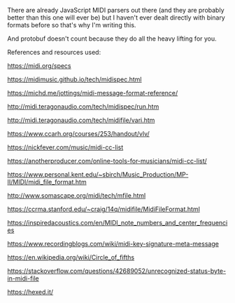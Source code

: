 There are already JavaScript MIDI parsers out there (and they are probably better than this one will ever be) but I haven't ever dealt directly with binary formats before so that's why I'm writing this.

And protobuf doesn't count because they do all the heavy lifting for you.

References and resources used:

https://midi.org/specs

https://midimusic.github.io/tech/midispec.html

https://michd.me/jottings/midi-message-format-reference/

http://midi.teragonaudio.com/tech/midispec/run.htm

http://midi.teragonaudio.com/tech/midifile/vari.htm

https://www.ccarh.org/courses/253/handout/vlv/

https://nickfever.com/music/midi-cc-list

https://anotherproducer.com/online-tools-for-musicians/midi-cc-list/

https://www.personal.kent.edu/~sbirch/Music_Production/MP-II/MIDI/midi_file_format.htm

http://www.somascape.org/midi/tech/mfile.html

https://ccrma.stanford.edu/~craig/14q/midifile/MidiFileFormat.html

https://inspiredacoustics.com/en/MIDI_note_numbers_and_center_frequencies

https://www.recordingblogs.com/wiki/midi-key-signature-meta-message

https://en.wikipedia.org/wiki/Circle_of_fifths

https://stackoverflow.com/questions/42689052/unrecognized-status-byte-in-midi-file

https://hexed.it/
